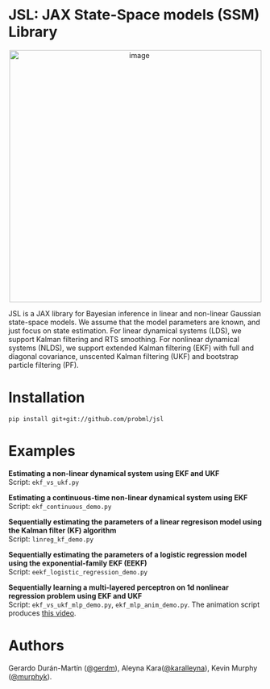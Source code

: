 # JSL: JAX State-Space models (SSM) Library

<p align="center">
  <img width="500" alt="image" src="https://user-images.githubusercontent.com/4108759/146819263-7d476231-22c9-4e03-98c6-a6b300d99c5e.png">
</p>

JSL is a JAX library for Bayesian inference in linear and non-linear Gaussian state-space models.
We assume that the model parameters are known, and just focus on state estimation.
For linear dynamical systems (LDS), we support Kalman filtering and RTS smoothing.
For nonlinear dynamical systems (NLDS), we support extended Kalman filtering (EKF) with full and diagonal covariance,
unscented Kalman filtering (UKF) and bootstrap particle filtering (PF).

# Installation

```
pip install git+git://github.com/probml/jsl
```

# Examples

**Estimating a non-linear dynamical system using EKF and UKF**  
Script: `ekf_vs_ukf.py`

**Estimating a continuous-time non-linear dynamical system using EKF**  
Script: `ekf_continuous_demo.py`

**Sequentially estimating the parameters of a linear regresison model using the Kalman filter (KF) algorithm**  
Script: `linreg_kf_demo.py`

**Sequentially estimating the parameters of a logistic regression model using the exponential-family EKF (EEKF)**  
Script: `eekf_logistic_regression_demo.py`

**Sequentially learning a multi-layered perceptron on 1d nonlinear regression problem using EKF and UKF**  
Script: `ekf_vs_ukf_mlp_demo.py`, `ekf_mlp_anim_demo.py`.
The animation script produces <a href="https://github.com/probml/probml-data/blob/main/data/ekf_mlp_demo.mp4">this video</a>.

# Authors
  
Gerardo Durán-Martín ([@gerdm](https://github.com/gerdm)), Aleyna Kara([@karalleyna](https://github.com/karalleyna)), Kevin Murphy ([@murphyk](https://github.com/murphyk)).  
